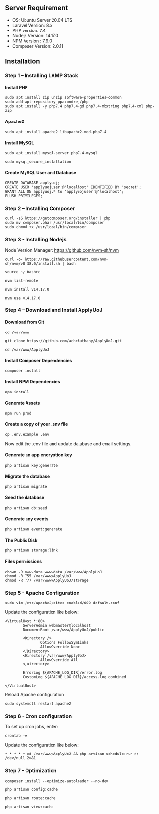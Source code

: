 ## Server Requirement 
* OS: Ubuntu Server 20.04 LTS
* Laravel Version: 8.x
* PHP version: 7.4
* Nodejs Version: 14.17.0
* NPM Version : 7.9.0
* Composer Version: 2.0.11

## Installation

### Step 1 – Installing LAMP Stack
#### Install PHP
``` 
sudo apt install zip unzip software-properties-common
sudo add-apt-repository ppa:ondrej/php
sudo apt install -y php7.4 php7.4-gd php7.4-mbstring php7.4-xml php-zip
```

#### Apache2
```
sudo apt install apache2 libapache2-mod-php7.4
```

#### Install MySQL
```
sudo apt install mysql-server php7.4-mysql
```

```
sudo mysql_secure_installation
```

#### Create MySQL User and Database
```
CREATE DATABASE applyuoj;
CREATE USER 'applyuojuser'@'localhost' IDENTIFIED BY 'secret';
GRANT ALL ON applyuoj.* to 'applyuojuser'@'localhost';
FLUSH PRIVILEGES;
```


### Step 2 – Installing Composer
```
curl -sS https://getcomposer.org/installer | php
sudo mv composer.phar /usr/local/bin/composer
sudo chmod +x /usr/local/bin/composer
```

### Step 3 - Installing Nodejs
Node Version Manager: https://github.com/nvm-sh/nvm

```
curl -o- https://raw.githubusercontent.com/nvm-sh/nvm/v0.38.0/install.sh | bash
```

```
source ~/.bashrc
```

```
nvm list-remote
```

```
nvm install v14.17.0
```

```
nvm use v14.17.0
```

### Step 4 – Download and Install ApplyUoJ
#### Download from Git
```
cd /var/www
```

```
git clone https://github.com/achchuthany/ApplyUoJ.git
```
```
cd /var/www/ApplyUoJ
```

#### Install Composer Dependencies
```
composer install
```

#### Install NPM Dependencies
```
npm install
```

#### Generate Assets
```
npm run prod
```

#### Create a copy of your .env file
```
cp .env.example .env
```
Now edit the .env file and update database and email settings.

#### Generate an app encryption key
```
php artisan key:generate
```

#### Migrate the database
```
php artisan migrate
```

#### Seed the database
```
php artisan db:seed
```

#### Generate any events
```
php artisan event:generate
```

#### The Public Disk
```
php artisan storage:link
```

#### Files permissions 
```
chown -R www-data.www-data /var/www/ApplyUoJ
chmod -R 755 /var/www/ApplyUoJ
chmod -R 777 /var/www/ApplyUoJ/storage
```
### Step 5 - Apache Configuration

```
sudo vim /etc/apache2/sites-enabled/000-default.conf
```

Update the configuration like below:

``` 
<VirtualHost *:80>
        ServerAdmin webmaster@localhost
        DocumentRoot /var/www/ApplyUoJ/public

        <Directory />
                Options FollowSymLinks
                AllowOverride None
        </Directory>
        <Directory /var/www/ApplyUoJ>
                AllowOverride All
        </Directory>

        ErrorLog ${APACHE_LOG_DIR}/error.log
        CustomLog ${APACHE_LOG_DIR}/access.log combined

</VirtualHost>
```

Reload Apache configuration

```
sudo systemctl restart apache2 
```

### Step 6 - Cron configuration
To set up cron jobs, enter:

```
crontab -e
```

Update the configuration like below:

```
* * * * * cd /var/www/ApplyUoJ && php artisan schedule:run >> /dev/null 2>&1
```


### Step 7 -  Optimization
```
composer install --optimize-autoloader --no-dev
```

```
php artisan config:cache
```

```
php artisan route:cache
```

```
php artisan view:cache
```
